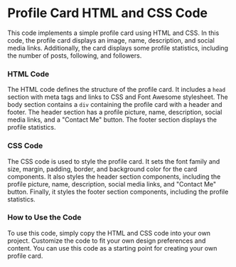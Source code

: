 # Profile Card HTML and CSS Code

This code implements a simple profile card using HTML and CSS. In this code, the profile card displays an image, name, description, and social media links. Additionally, the card displays some profile statistics, including the number of posts, following, and followers.

### HTML Code

The HTML code defines the structure of the profile card. It includes a `head` section with meta tags and links to CSS and Font Awesome stylesheet. The body section contains a `div` containing the profile card with a header and footer. The header section has a profile picture, name, description, social media links, and a "Contact Me" button. The footer section displays the profile statistics.

### CSS Code

The CSS code is used to style the profile card. It sets the font family and size, margin, padding, border, and background color for the card components. It also styles the header section components, including the profile picture, name, description, social media links, and "Contact Me" button. Finally, it styles the footer section components, including the profile statistics.

### How to Use the Code

To use this code, simply copy the HTML and CSS code into your own project. Customize the code to fit your own design preferences and content. You can use this code as a starting point for creating your own profile card.

